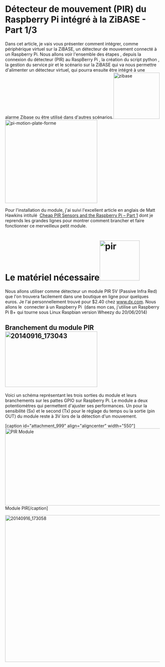 <h1>Détecteur de mouvement (PIR) du Raspberry Pi intégré à la ZiBASE - Part 1/3</h1>
Dans cet article, je vais vous présenter comment intégrer, comme périphérique virtuel sur la ZiBASE, un détecteur de mouvement connecté à un Raspberry Pi. Nous allons voir l'ensemble des étapes , depuis la connexion du détecteur (PIR) au RaspBerry Pi , la création du script python , la gestion du service pir et le scénario sur la ZiBASE qui va nous permettre d'alimenter un détecteur virtuel, qui pourra ensuite être intégré à une alarme Zibase ou être utilisé dans d'autres scénarios.<a href="http://blog.onlinux.fr/wp-content/uploads/2014/09/zibase.jpg"><img class="alignright wp-image-167 size-thumbnail" src="http://blog.onlinux.fr/wp-content/uploads/2014/09/zibase-150x150.jpg" alt="zibase" width="150" height="150" /></a><img class="alignleft wp-image-135 size-medium" src="http://blog.onlinux.fr/wp-content/uploads/2014/09/pi-motion-plate-forme-300x270.jpeg" alt="pi-motion-plate-forme" width="300" height="270" />

Pour l'installation du module, j'ai suivi l'excellent article en anglais de Matt Hawkins intitulé  <a href="http://www.raspberrypi-spy.co.uk/2013/01/cheap-pir-sensors-and-the-raspberry-pi-part-1/" target="_blank">Cheap PIR Sensors and the Raspberry Pi – Part 1</a> dont je reprends les grandes lignes pour montrer comment brancher et faire fonctionner ce merveilleux petit module.
<h1>Le matériel nécessaire<img class="alignright wp-image-133" src="http://blog.onlinux.fr/wp-content/uploads/2014/09/pir-300x300.jpg" alt="pir" width="130" height="130" /></h1>
Nous allons utiliser comme détecteur un module PIR 5V (Passive Infra Red) que l'on trouvera facilement dans une boutique en ligne pour quelques euros. Je l'ai personnellement trouvé pour $2.40 chez <a href="http://www.dx.com/p/pyroelectric-infrared-pir-motion-sensor-detector-module-157004#.VBWTdXV_uCw" target="_blank">www.dx.com</a>. Nous allons le  connecter à un Raspberry Pi  (dans mon cas, j'utilise un Raspberry Pi B+ qui tourne sous Linux Raspbian version Wheezy du 20/06/2014)
<h2>Branchement du module PIR<img class="alignright wp-image-145 size-medium" src="http://blog.onlinux.fr/wp-content/uploads/2014/09/20140916_173043-300x180.jpg" alt="20140916_173043" width="300" height="180" /></h2>
Voici un schéma représentant les trois sorties du module et leurs branchements sur les pattes GPIO sur Raspberry Pi. Le module a deux potentiomètres qui permettent d'ajuster ses performances. Un pour la sensibilité (Sx) et le second (Tx) pour le réglage du temps ou la sortie (pin OUT) du module reste à 3V lors de la détection d'un mouvement.

[caption id="attachment_999" align="aligncenter" width="550"]<a href="http://blog.onlinux.fr/wp-content/uploads/2014/09/pir_module_circuit_1.png"><img class="wp-image-999 size-full" src="http://www.raspberrypi-spy.co.uk/wp-content/uploads/2013/01/pir_module_circuit_1.png" alt="PIR Module" width="550" height="250" /></a> Module PIR[/caption]

<img class="aligncenter wp-image-144 size-full" src="http://blog.onlinux.fr/wp-content/uploads/2014/09/20140916_173058.jpg" alt="20140916_173058" width="550" height="476" />
